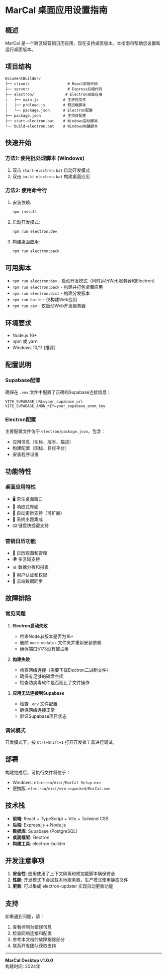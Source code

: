 # MarCal 桌面应用设置指南

## 概述
MarCal 是一个跨区域营销日历应用，现在支持桌面版本。本指南将帮助您设置和运行桌面版本。

## 项目结构
```
DocumentBuilder/
├── client/                 # React前端代码
├── server/                 # Express后端代码  
├── electron/              # Electron桌面应用
│   ├── main.js           # 主进程文件
│   ├── preload.js        # 预加载脚本
│   └── package.json      # Electron配置
├── package.json          # 主项目配置
├── start-electron.bat    # Windows启动脚本
└── build-electron.bat    # Windows构建脚本
```

## 快速开始

### 方法1: 使用批处理脚本 (Windows)
1. 双击 `start-electron.bat` 启动开发模式
2. 双击 `build-electron.bat` 构建桌面应用

### 方法2: 使用命令行
1. 安装依赖:
   ```bash
   npm install
   ```

2. 启动开发模式:
   ```bash
   npm run electron:dev
   ```

3. 构建桌面应用:
   ```bash
   npm run electron:pack
   ```

## 可用脚本

- `npm run electron:dev` - 启动开发模式（同时运行Web服务器和Electron）
- `npm run electron:pack` - 构建并打包桌面应用
- `npm run electron:dist` - 构建分发版本
- `npm run build` - 仅构建Web应用
- `npm run dev` - 仅启动Web开发服务器

## 环境要求

- Node.js 16+ 
- npm 或 yarn
- Windows 10/11 (推荐)

## 配置说明

### Supabase配置
确保在 `.env` 文件中配置了正确的Supabase连接信息：
```
VITE_SUPABASE_URL=your_supabase_url
VITE_SUPABASE_ANON_KEY=your_supabase_anon_key
```

### Electron配置
主要配置文件位于 `electron/package.json`，包含：
- 应用信息（名称、版本、描述）
- 构建配置（图标、目标平台）
- 安装程序设置

## 功能特性

### 桌面应用特性
- 🖥️ 原生桌面窗口
- 📱 响应式界面
- 🔄 自动更新支持（可扩展）
- 🎨 系统主题集成
- ⌨️ 键盘快捷键支持

### 营销日历功能
- 📅 日历视图和管理
- 🌍 多区域支持
- 📊 数据分析和报表
- 🔐 用户认证和权限
- 💾 云端数据同步

## 故障排除

### 常见问题

1. **Electron启动失败**
   - 检查Node.js版本是否为16+
   - 删除 `node_modules` 文件夹并重新安装依赖
   - 确保端口5173没有被占用

2. **构建失败**
   - 检查网络连接（需要下载Electron二进制文件）
   - 确保有足够的磁盘空间
   - 检查防病毒软件是否阻止了文件操作

3. **应用无法连接到Supabase**
   - 检查 `.env` 文件配置
   - 确保网络连接正常
   - 验证Supabase项目状态

### 调试模式
开发模式下，按 `Ctrl+Shift+I` 打开开发者工具进行调试。

## 部署

构建完成后，可执行文件将位于：
- Windows: `electron/dist/MarCal Setup.exe`
- 便携版: `electron/dist/win-unpacked/MarCal.exe`

## 技术栈

- **前端**: React + TypeScript + Vite + Tailwind CSS
- **后端**: Express.js + Node.js
- **数据库**: Supabase (PostgreSQL)
- **桌面框架**: Electron
- **构建工具**: electron-builder

## 开发注意事项

1. **安全性**: 应用使用了上下文隔离和预加载脚本确保安全
2. **性能**: 开发模式下会加载本地服务器，生产模式使用静态文件
3. **更新**: 可以集成 electron-updater 实现自动更新功能

## 支持

如果遇到问题，请：
1. 查看控制台错误信息
2. 检查网络连接和配置
3. 参考本文档的故障排除部分
4. 联系开发团队获取支持

---

**MarCal Desktop v1.0.0**  
构建时间: 2024年